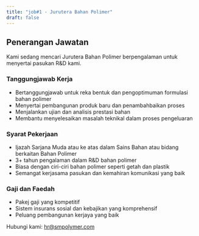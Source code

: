```yaml
---
title: "job#1 - Jurutera Bahan Polimer"
draft: false
---
```


## Penerangan Jawatan

Kami sedang mencari Jurutera Bahan Polimer berpengalaman untuk menyertai pasukan R&D kami.

### Tanggungjawab Kerja
- Bertanggungjawab untuk reka bentuk dan pengoptimuman formulasi bahan polimer
- Menyertai pembangunan produk baru dan penambahbaikan proses
- Menjalankan ujian dan analisis prestasi bahan
- Membantu menyelesaikan masalah teknikal dalam proses pengeluaran

### Syarat Pekerjaan
- Ijazah Sarjana Muda atau ke atas dalam Sains Bahan atau bidang berkaitan Bahan Polimer
- 3+ tahun pengalaman dalam R&D bahan polimer
- Biasa dengan ciri-ciri bahan polimer seperti getah dan plastik
- Semangat kerjasama pasukan dan kemahiran komunikasi yang baik

### Gaji dan Faedah
- Pakej gaji yang kompetitif
- Sistem insurans sosial dan kebajikan yang komprehensif
- Peluang pembangunan kerjaya yang baik

Hubungi kami: hr@smpolymer.com